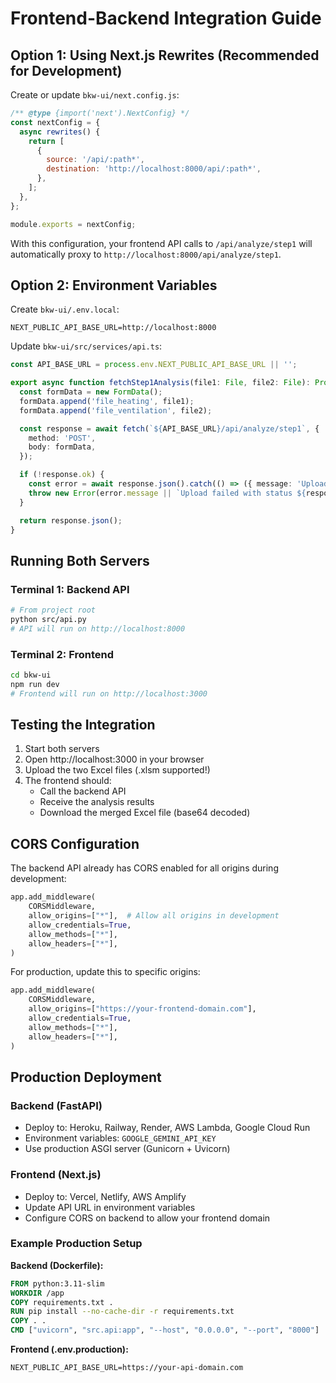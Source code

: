 # Frontend-Backend Integration Guide

## Option 1: Using Next.js Rewrites (Recommended for Development)

Create or update `bkw-ui/next.config.js`:

```javascript
/** @type {import('next').NextConfig} */
const nextConfig = {
  async rewrites() {
    return [
      {
        source: '/api/:path*',
        destination: 'http://localhost:8000/api/:path*',
      },
    ];
  },
};

module.exports = nextConfig;
```

With this configuration, your frontend API calls to `/api/analyze/step1` will automatically proxy to `http://localhost:8000/api/analyze/step1`.

## Option 2: Environment Variables

Create `bkw-ui/.env.local`:

```env
NEXT_PUBLIC_API_BASE_URL=http://localhost:8000
```

Update `bkw-ui/src/services/api.ts`:

```typescript
const API_BASE_URL = process.env.NEXT_PUBLIC_API_BASE_URL || '';

export async function fetchStep1Analysis(file1: File, file2: File): Promise<Step1Response> {
  const formData = new FormData();
  formData.append('file_heating', file1);
  formData.append('file_ventilation', file2);

  const response = await fetch(`${API_BASE_URL}/api/analyze/step1`, {
    method: 'POST',
    body: formData,
  });

  if (!response.ok) {
    const error = await response.json().catch(() => ({ message: 'Upload failed' }));
    throw new Error(error.message || `Upload failed with status ${response.status}`);
  }

  return response.json();
}
```

## Running Both Servers

### Terminal 1: Backend API
```bash
# From project root
python src/api.py
# API will run on http://localhost:8000
```

### Terminal 2: Frontend
```bash
cd bkw-ui
npm run dev
# Frontend will run on http://localhost:3000
```

## Testing the Integration

1. Start both servers
2. Open http://localhost:3000 in your browser
3. Upload the two Excel files (.xlsm supported!)
4. The frontend should:
   - Call the backend API
   - Receive the analysis results
   - Download the merged Excel file (base64 decoded)

## CORS Configuration

The backend API already has CORS enabled for all origins during development:

```python
app.add_middleware(
    CORSMiddleware,
    allow_origins=["*"],  # Allow all origins in development
    allow_credentials=True,
    allow_methods=["*"],
    allow_headers=["*"],
)
```

For production, update this to specific origins:

```python
app.add_middleware(
    CORSMiddleware,
    allow_origins=["https://your-frontend-domain.com"],
    allow_credentials=True,
    allow_methods=["*"],
    allow_headers=["*"],
)
```

## Production Deployment

### Backend (FastAPI)
- Deploy to: Heroku, Railway, Render, AWS Lambda, Google Cloud Run
- Environment variables: `GOOGLE_GEMINI_API_KEY`
- Use production ASGI server (Gunicorn + Uvicorn)

### Frontend (Next.js)
- Deploy to: Vercel, Netlify, AWS Amplify
- Update API URL in environment variables
- Configure CORS on backend to allow your frontend domain

### Example Production Setup

**Backend (Dockerfile):**
```dockerfile
FROM python:3.11-slim
WORKDIR /app
COPY requirements.txt .
RUN pip install --no-cache-dir -r requirements.txt
COPY . .
CMD ["uvicorn", "src.api:app", "--host", "0.0.0.0", "--port", "8000"]
```

**Frontend (.env.production):**
```env
NEXT_PUBLIC_API_BASE_URL=https://your-api-domain.com
```
